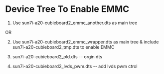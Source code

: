 # Device Tree To Enable EMMC

1. Use sun7i-a20-cubieboard2_emmc_another.dts as main tree

OR

2. Use sun7i-a20-cubieboard2_emmc_wrapper.dts as main tree & include sun7i-a20-cubieboard2_tmp.dts to enable EMMC

3. sun7i-a20-cubieboard2_old.dts -- orgin dts

4. sun7i-a20-cubieboard2_lvds_pwm.dts -- add lvds pwm ctrol

